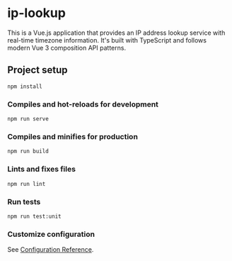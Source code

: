 # ip-lookup
This is a Vue.js application that provides an IP address lookup service with real-time timezone information. It's built with TypeScript and follows modern Vue 3 composition API patterns.

## Project setup
```
npm install
```

### Compiles and hot-reloads for development
```
npm run serve
```

### Compiles and minifies for production
```
npm run build
```

### Lints and fixes files
```
npm run lint
```
### Run tests
```
npm run test:unit
```

### Customize configuration
See [Configuration Reference](https://cli.vuejs.org/config/).
